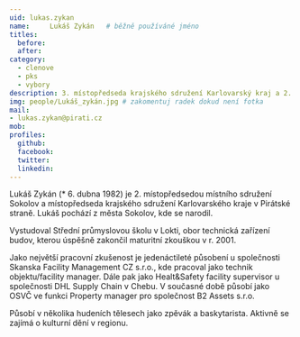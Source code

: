 ```yaml
---
uid: lukas.zykan
name:     Lukáš Zykán  	# běžně používáné jméno
titles:
  before:
  after:
category:
  - clenove
  - pks
  - vybory
description: 3. místopředseda krajského sdružení Karlovarský kraj a 2. místopředseda místního sdružení Sokolov, člen Výboru pro Hospodaření s majetkem Karlovarského kraje
img: people/Lukáš_zykán.jpg # zakomentuj radek dokud není fotka
mail:
- lukas.zykan@pirati.cz
mob:
profiles:
  github:
  facebook:
  twitter:
  linkedin:
---
```


Lukáš Zykán (* 6. dubna 1982) je 2. místopředsedou místního sdružení 
Sokolov a místopředseda krajského sdružení Karlovarského kraje v Pirátské straně. Lukáš pochází z města Sokolov, kde se narodil.

Vystudoval Střední průmyslovou školu v Lokti, obor technická zařízení budov, kterou úspěšně zakončil maturitní zkouškou v r. 2001.

Jako největší pracovní zkušenost je jedenáctileté působení u společnosti Skanska Facility Management CZ s.r.o., 
kde pracoval jako technik objektu/facility manager. Dále pak jako Healt&Safety facility supervisor u společnosti 
DHL Supply Chain v Chebu. V současné době působí jako OSVČ ve funkci Property manager pro společnost B2 Assets s.r.o.

Působí v několika hudeních tělesech jako zpěvák a baskytarista. Aktivně se zajímá o kulturní dění v regionu.
